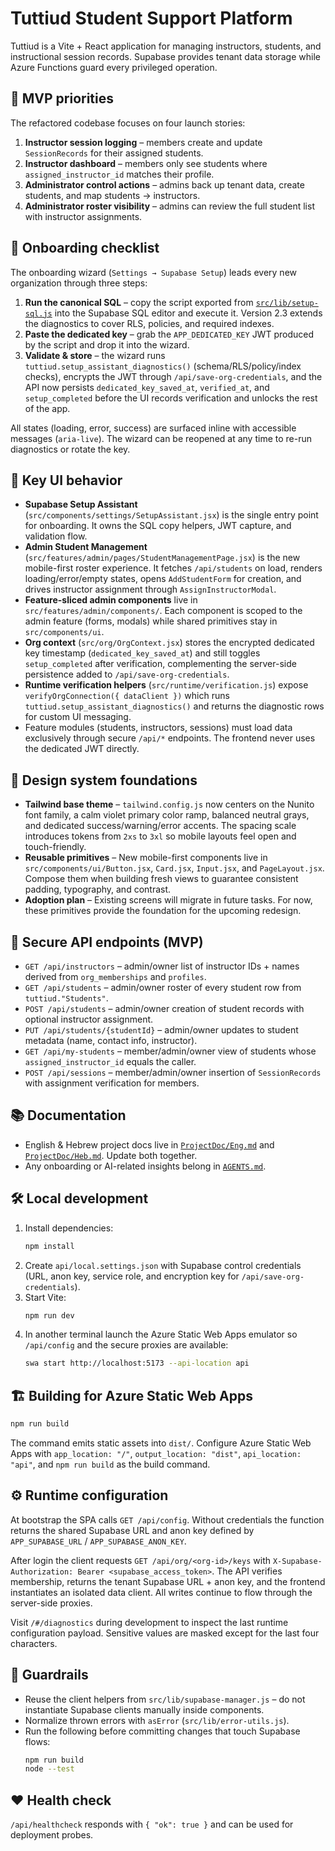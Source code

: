 # Tuttiud Student Support Platform

Tuttiud is a Vite + React application for managing instructors, students, and instructional session records. Supabase provides tenant data storage while Azure Functions guard every privileged operation.

## 🚀 MVP priorities

The refactored codebase focuses on four launch stories:

1. **Instructor session logging** – members create and update `SessionRecords` for their assigned students.
2. **Instructor dashboard** – members only see students where `assigned_instructor_id` matches their profile.
3. **Administrator control actions** – admins back up tenant data, create students, and map students → instructors.
4. **Administrator roster visibility** – admins can review the full student list with instructor assignments.

## 🧭 Onboarding checklist

The onboarding wizard (`Settings → Supabase Setup`) leads every new organization through three steps:

1. **Run the canonical SQL** – copy the script exported from [`src/lib/setup-sql.js`](src/lib/setup-sql.js) into the Supabase SQL editor and execute it. Version 2.3 extends the diagnostics to cover RLS, policies, and required indexes.
2. **Paste the dedicated key** – grab the `APP_DEDICATED_KEY` JWT produced by the script and drop it into the wizard.
3. **Validate & store** – the wizard runs `tuttiud.setup_assistant_diagnostics()` (schema/RLS/policy/index checks), encrypts the JWT through `/api/save-org-credentials`, and the API now persists `dedicated_key_saved_at`, `verified_at`, and `setup_completed` before the UI records verification and unlocks the rest of the app.

All states (loading, error, success) are surfaced inline with accessible messages (`aria-live`). The wizard can be reopened at any time to re-run diagnostics or rotate the key.

## 🔑 Key UI behavior

- **Supabase Setup Assistant** (`src/components/settings/SetupAssistant.jsx`) is the single entry point for onboarding. It owns the SQL copy helpers, JWT capture, and validation flow.
- **Admin Student Management** (`src/features/admin/pages/StudentManagementPage.jsx`) is the new mobile-first roster experience. It fetches `/api/students` on load, renders loading/error/empty states, opens `AddStudentForm` for creation, and drives instructor assignment through `AssignInstructorModal`.
- **Feature-sliced admin components** live in `src/features/admin/components/`. Each component is scoped to the admin feature (forms, modals) while shared primitives stay in `src/components/ui`.
- **Org context** (`src/org/OrgContext.jsx`) stores the encrypted dedicated key timestamp (`dedicated_key_saved_at`) and still toggles `setup_completed` after verification, complementing the server-side persistence added to `/api/save-org-credentials`.
- **Runtime verification helpers** (`src/runtime/verification.js`) expose `verifyOrgConnection({ dataClient })` which runs `tuttiud.setup_assistant_diagnostics()` and returns the diagnostic rows for custom UI messaging.
- Feature modules (students, instructors, sessions) must load data exclusively through secure `/api/*` endpoints. The frontend never uses the dedicated JWT directly.

## 🎨 Design system foundations

- **Tailwind base theme** – `tailwind.config.js` now centers on the Nunito font family, a calm violet primary color ramp, balanced neutral grays, and dedicated success/warning/error accents. The spacing scale introduces tokens from `2xs` to `3xl` so mobile layouts feel open and touch-friendly.
- **Reusable primitives** – New mobile-first components live in `src/components/ui/Button.jsx`, `Card.jsx`, `Input.jsx`, and `PageLayout.jsx`. Compose them when building fresh views to guarantee consistent padding, typography, and contrast.
- **Adoption plan** – Existing screens will migrate in future tasks. For now, these primitives provide the foundation for the upcoming redesign.

## 🔐 Secure API endpoints (MVP)

- `GET /api/instructors` – admin/owner list of instructor IDs + names derived from `org_memberships` and `profiles`.
- `GET /api/students` – admin/owner roster of every student row from `tuttiud."Students"`.
- `POST /api/students` – admin/owner creation of student records with optional instructor assignment.
- `PUT /api/students/{studentId}` – admin/owner updates to student metadata (name, contact info, instructor).
- `GET /api/my-students` – member/admin/owner view of students whose `assigned_instructor_id` equals the caller.
- `POST /api/sessions` – member/admin/owner insertion of `SessionRecords` with assignment verification for members.

## 📚 Documentation

- English & Hebrew project docs live in [`ProjectDoc/Eng.md`](ProjectDoc/Eng.md) and [`ProjectDoc/Heb.md`](ProjectDoc/Heb.md). Update both together.
- Any onboarding or AI-related insights belong in [`AGENTS.md`](AGENTS.md).

## 🛠 Local development

1. Install dependencies:
   ```bash
   npm install
   ```
2. Create `api/local.settings.json` with Supabase control credentials (URL, anon key, service role, and encryption key for `/api/save-org-credentials`).
3. Start Vite:
   ```bash
   npm run dev
   ```
4. In another terminal launch the Azure Static Web Apps emulator so `/api/config` and the secure proxies are available:
   ```bash
   swa start http://localhost:5173 --api-location api
   ```

## 🏗 Building for Azure Static Web Apps

```bash
npm run build
```

The command emits static assets into `dist/`. Configure Azure Static Web Apps with `app_location: "/"`, `output_location: "dist"`, `api_location: "api"`, and `npm run build` as the build command.

## ⚙️ Runtime configuration

At bootstrap the SPA calls `GET /api/config`. Without credentials the function returns the shared Supabase URL and anon key defined by `APP_SUPABASE_URL` / `APP_SUPABASE_ANON_KEY`.

After login the client requests `GET /api/org/<org-id>/keys` with `X-Supabase-Authorization: Bearer <supabase_access_token>`. The API verifies membership, returns the tenant Supabase URL + anon key, and the frontend instantiates an isolated data client. All writes continue to flow through the server-side proxies.

Visit `/#/diagnostics` during development to inspect the last runtime configuration payload. Sensitive values are masked except for the last four characters.

## 🧪 Guardrails

- Reuse the client helpers from `src/lib/supabase-manager.js` – do not instantiate Supabase clients manually inside components.
- Normalize thrown errors with `asError` (`src/lib/error-utils.js`).
- Run the following before committing changes that touch Supabase flows:
  ```bash
  npm run build
  node --test
  ```

## ❤️ Health check

`/api/healthcheck` responds with `{ "ok": true }` and can be used for deployment probes.
